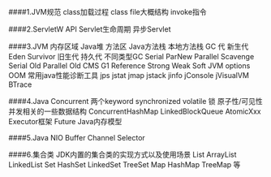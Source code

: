####1.JVM规范
    class加载过程
    class file大概结构
    invoke指令

####2.ServletW
    API
    Servlet生命周期
    异步Servlet

####3.JVM
    内存区域
        Java堆
        方法区
        Java方法栈
        本地方法栈
    GC
    代
        新生代
        Eden
        Survivor
        旧生代
        持久代
    不同类型GC
        Serial
        ParNew
        Parallel Scavenge
        Serial Old
        Parallel Old
        CMS
        G1
     Reference
        Strong
        Weak
        Soft
   JVM options
   OOM
   常用java性能诊断工具
        jps
        jstat
        jmap
        jstack
        jinfo
        jConsole
        jVisualVM
        BTrace

####4.Java Concurrent
    两个keyword
        synchronized
        volatile
    锁
    原子性/可见性
    并发相关的一些数据结构
        ConcurrentHashMap
        LinkedBlockQueue
        AtomicXxx
    Executor框架
    Future
    Java内存模型

####5.Java NIO
    Buffer
    Channel
    Selector

####6.集合类
    JDK内置的集合类的实现方式以及使用场景
    List
        ArrayList
        LinkedList
    Set
        HashSet
        LinkedSet
        TreeSet
    Map
        HashMap
        TreeMap
 等 